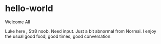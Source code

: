 # hello-world

Welcome All 

Luke here , Str8 noob. Need input. Just a bit abnormal from Normal.
I enjoy the usual good food, good times, good conversation.  
